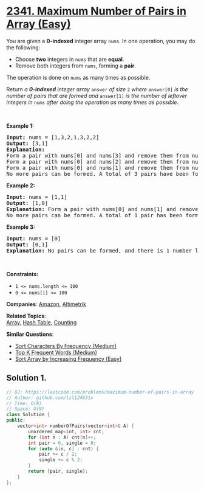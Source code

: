 # [2341. Maximum Number of Pairs in Array (Easy)](https://leetcode.com/problems/maximum-number-of-pairs-in-array)

<p>You are given a <strong>0-indexed</strong> integer array <code>nums</code>. In one operation, you may do the following:</p>
<ul>
	<li>Choose <strong>two</strong> integers in <code>nums</code> that are <strong>equal</strong>.</li>
	<li>Remove both integers from <code>nums</code>, forming a <strong>pair</strong>.</li>
</ul>
<p>The operation is done on <code>nums</code> as many times as possible.</p>
<p>Return <em>a <strong>0-indexed</strong> integer array </em><code>answer</code><em> of size </em><code>2</code><em> where </em><code>answer[0]</code><em> is the number of pairs that are formed and </em><code>answer[1]</code><em> is the number of leftover integers in </em><code>nums</code><em> after doing the operation as many times as possible</em>.</p>
<p>&nbsp;</p>
<p><strong class="example">Example 1:</strong></p>
<pre><strong>Input:</strong> nums = [1,3,2,1,3,2,2]
<strong>Output:</strong> [3,1]
<strong>Explanation:</strong>
Form a pair with nums[0] and nums[3] and remove them from nums. Now, nums = [3,2,3,2,2].
Form a pair with nums[0] and nums[2] and remove them from nums. Now, nums = [2,2,2].
Form a pair with nums[0] and nums[1] and remove them from nums. Now, nums = [2].
No more pairs can be formed. A total of 3 pairs have been formed, and there is 1 number leftover in nums.
</pre>
<p><strong class="example">Example 2:</strong></p>
<pre><strong>Input:</strong> nums = [1,1]
<strong>Output:</strong> [1,0]
<strong>Explanation:</strong> Form a pair with nums[0] and nums[1] and remove them from nums. Now, nums = [].
No more pairs can be formed. A total of 1 pair has been formed, and there are 0 numbers leftover in nums.
</pre>
<p><strong class="example">Example 3:</strong></p>
<pre><strong>Input:</strong> nums = [0]
<strong>Output:</strong> [0,1]
<strong>Explanation:</strong> No pairs can be formed, and there is 1 number leftover in nums.
</pre>
<p>&nbsp;</p>
<p><strong>Constraints:</strong></p>
<ul>
	<li><code>1 &lt;= nums.length &lt;= 100</code></li>
	<li><code>0 &lt;= nums[i] &lt;= 100</code></li>
</ul>

**Companies**:
[Amazon](https://leetcode.com/company/amazon), [Altimetrik](https://leetcode.com/company/altimetrik)

**Related Topics**:  
[Array](https://leetcode.com/tag/array/), [Hash Table](https://leetcode.com/tag/hash-table/), [Counting](https://leetcode.com/tag/counting/)

**Similar Questions**:
* [Sort Characters By Frequency (Medium)](https://leetcode.com/problems/sort-characters-by-frequency/)
* [Top K Frequent Words (Medium)](https://leetcode.com/problems/top-k-frequent-words/)
* [Sort Array by Increasing Frequency (Easy)](https://leetcode.com/problems/sort-array-by-increasing-frequency/)

## Solution 1.

```cpp
// OJ: https://leetcode.com/problems/maximum-number-of-pairs-in-array
// Author: github.com/lzl124631x
// Time: O(N)
// Space: O(N)
class Solution {
public:
    vector<int> numberOfPairs(vector<int>& A) {
        unordered_map<int, int> cnt;
        for (int n : A) cnt[n]++;
        int pair = 0, single = 0;
        for (auto &[n, c] : cnt) {
            pair += c / 2;
            single += c % 2;
        }
        return {pair, single};
    }
};
```